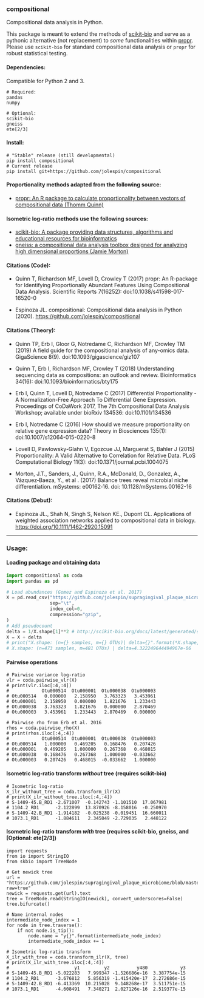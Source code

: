 ### compositional
Compositional data analysis in Python.

This package is meant to extend the methods of [scikit-bio](http://scikit-bio.org/docs/latest/generated/skbio.stats.composition.html#module-skbio.stats.composition) and serve as a pythonic alternative (not replacement) to *some* functionalities within [propr](https://github.com/tpq/propr).  Please use `scikit-bio` for standard compositional data analysis or `propr` for robust statistical testing.  

#### Dependencies:
Compatible for Python 2 and 3.

```
# Required:
pandas
numpy

# Optional:
scikit-bio
gneiss
ete[2/3]
```	
	

		

#### Install:
```
# "Stable" release (still developmental)
pip install compositional
# Current release
pip install git+https://github.com/jolespin/compositional
```

#### Proportionality methods adapted from the following source:
* [propr: An R package to calculate proportionality between vectors of compositional data
 (Thomm Quinn)](https://github.com/tpq/propr)
 
#### Isometric log-ratio methods use the following sources:
* [scikit-bio: A package providing data structures, algorithms and educational resources for bioinformatics](https://github.com/biocore/scikit-bio)
* [gneiss: a compositional data analysis toolbox designed for analyzing high dimensional proportions (Jamie Morton)](https://github.com/biocore/gneiss)

 
#### Citations (Code):
   
   * Quinn T, Richardson MF, Lovell D, Crowley T (2017) propr: An
   R-package for Identifying Proportionally Abundant Features Using
   Compositional Data Analysis. Scientific Reports 7(16252):
   doi:10.1038/s41598-017-16520-0

   * Espinoza JL. compositional: Compositional data analysis in Python (2020). 
   https://github.com/jolespin/compositional
   
#### Citations (Theory):
   * Quinn TP, Erb I, Gloor G, Notredame C, Richardson MF, Crowley TM
   (2019) A field guide for the compositional analysis of any-omics
   data. GigaScience 8(9). doi:10.1093/gigascience/giz107
 
   * Quinn T, Erb I, Richardson MF, Crowley T (2018) Understanding
   sequencing data as compositions: an outlook and review.
   Bioinformatics 34(16): doi:10.1093/bioinformatics/bty175
 
   * Erb I, Quinn T, Lovell D, Notredame C (2017) Differential
   Proportionality - A Normalization-Free Approach To Differential
   Gene Expression. Proceedings of CoDaWork 2017, The 7th
   Compositional Data Analysis Workshop; available under bioRxiv
   134536: doi:10.1101/134536
 
   * Erb I, Notredame C (2016) How should we measure proportionality
   on relative gene expression data? Theory in Biosciences 135(1):
   doi:10.1007/s12064-015-0220-8
 
   * Lovell D, Pawlowsky-Glahn V, Egozcue JJ, Marguerat S, Bahler J
   (2015) Proportionality: A Valid Alternative to Correlation for
   Relative Data. PLoS Computational Biology 11(3):
   doi:10.1371/journal.pcbi.1004075
   
   * Morton, J.T., Sanders, J., Quinn, R.A., McDonald, D., Gonzalez, A., Vázquez‐Baeza, Y., et al . (2017) Balance trees reveal microbial niche differentiation. mSystems: e00162‐16. doi: 10.1128/mSystems.00162-16


#### Citations (Debut):
   
   * Espinoza JL., Shah N, Singh S, Nelson KE., Dupont CL. Applications of weighted association networks applied to compositional data in biology. https://doi.org/10.1111/1462-2920.15091
_________________________
### Usage:

#### Loading package and obtaining data
```python
import compositional as coda
import pandas as pd

# Load abundances (Gomez and Espinoza et al. 2017)
X = pd.read_csv("https://github.com/jolespin/supragingival_plaque_microbiome/blob/master/16S_amplicons/Data/X.tsv.gz?raw=true", 
                sep="\t",
                index_col=0,
                compression="gzip",
)
# Add pseudocount
delta = 1/X.shape[1]**2 # http://scikit-bio.org/docs/latest/generated/skbio.stats.composition.multiplicative_replacement.html
X = X + delta
# print("X.shape: (n={} samples, m={} OTUs)| delta={}".format(*X.shape, delta))
# X.shape: (n=473 samples, m=481 OTUs) | delta=4.322249644494967e-06
```

#### Pairwise operations
```
# Pairwise variance log-ratio
vlr = coda.pairwise_vlr(X)
# print(vlr.iloc[:4,:4])
#            Otu000514  Otu000001  Otu000038  Otu000003
# Otu000514   0.000000   2.158950   3.763323   3.453961
# Otu000001   2.158950   0.000000   1.821676   1.233443
# Otu000038   3.763323   1.821676   0.000000   2.870469
# Otu000003   3.453961   1.233443   2.870469   0.000000

# Pairwise rho from Erb et al. 2016
rhos = coda.pairwise_rho(X)
# print(rhos.iloc[:4,:4])
#            Otu000514  Otu000001  Otu000038  Otu000003
# Otu000514   1.000000   0.469205   0.168476   0.207426
# Otu000001   0.469205   1.000000   0.267368   0.468015
# Otu000038   0.168476   0.267368   1.000000  -0.033662
# Otu000003   0.207426   0.468015  -0.033662   1.000000
```

#### Isometric log-ratio transform *without* tree (requires scikit-bio)
```
# Isometric log-ratio
X_ilr_without_tree = coda.transform_ilr(X)
# print(X_ilr_without_tree.iloc[:4,:4])
# S-1409-45.B_RD1 -2.671007  -0.142743 -1.101510  17.067981
# 1104.2_RD1      -2.122899  13.870926 -8.158016  -0.250970
# S-1409-42.B_RD1 -1.914182  -0.025238 -0.019451  16.660011
# 1073.1_RD1      -1.884611   2.345849 -2.729035   2.448122
```

#### Isometric log-ratio transform *with* tree (requires scikit-bio, gneiss, and [Optional: ete[2/3])
```
import requests
from io import StringIO
from skbio import TreeNode

# Get newick tree
url = "https://github.com/jolespin/supragingival_plaque_microbiome/blob/master/16S_amplicons/Data/otus.alignment.fasttree.nw?raw=true"
newick = requests.get(url).text
tree = TreeNode.read(StringIO(newick), convert_underscores=False)
tree.bifurcate()

# Name internal nodes
intermediate_node_index = 1
for node in tree.traverse():
    if not node.is_tip():
        node.name = "y{}".format(intermediate_node_index)
        intermediate_node_index += 1

# Isometric log-ratio transform
X_ilr_with_tree = coda.transform_ilr(X, tree)
# print(X_ilr_with_tree.iloc[:4,:4])
#                        y1         y2          y480            y3
# S-1409-45.B_RD1 -5.022283   7.999347 -1.526686e-16  3.387754e-15
# 1104.2_RD1      -3.676812   5.856319 -1.415420e-17  2.272686e-15
# S-1409-42.B_RD1 -6.413369  10.215028  9.148268e-17  3.511751e-15
# 1073.1_RD1      -4.608491   7.340271  2.027126e-16  2.519377e-15
```
